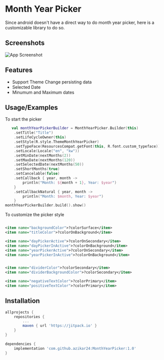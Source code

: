 # Month Year Picker

Since android doesn't have a direct way to do month year picker, here is a customizable library to do so.

## Screenshots

![App Screenshot](https://azikar24.com/wp-content/uploads/2023/02/monthYearPickerScreenShoot-3.png)

## Features

- Support Theme Change persisting data
- Selected Date
- Minumum and Maximum dates

## Usage/Examples

To start the picker

```kotlin
   val monthYearPickerBuilder = MonthYearPicker.Builder(this)
    .setTitle("Title")
    .setLifeCycleOwner(this)
    .setStyle(R.style.ThemeMonthYearPicker)
    .setTypeFace(ResourcesCompat.getFont(this, R.font.custom_typeface))
    .setLocale(Locale("en", "kw"))
    .setMinDate(nextMonths(2))
    .setMaxDate(nextMonths(120))
    .setSelectedDate(nextMonths(50))
    .setShortMonths(true)
    .setCancelable(false)
    .setCallback { year, month ->
        println("Month: ${month + 1}, Year: $year")
    }
    .setCallbackNatural { year, month ->
        println("Month: $month, Year: $year")
    }
monthYearPickerBuilder.build().show()
```

To customize the picker style

```xml

<item name="backgroundColor">?colorSurface</item>
<item name="titleColor">?colorOnBackground</item>

<item name="dayPickerActive">?colorOnSecondary</item>
<item name="dayPickerInActive">?colorOnBackground</item>
<item name="yearPickerActive">?colorOnSecondary</item>
<item name="yearPickerInActive">?colorOnBackground</item>


<item name="dividerColor">?colorSecondary</item>
<item name="dividerBackgroundColor">?colorSecondary</item>

<item name="negativeTextColor">?colorPrimary</item>
<item name="positiveTextColor">?colorPrimary</item>
```

## Installation

```gradle
allprojects {
    repositories {
        ...
        maven { url 'https://jitpack.io' }
    }
}
	
dependencies {
    implementation 'com.github.azikar24:MonthYearPicker:1.0'
}
	
```